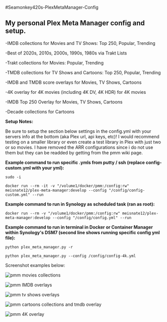 #Seamonkey420s-PlexMetaManager-Config
## My personal Plex Meta Manager config and setup.  

-IMDB collections for Movies and TV Shows:  Top 250, Popular, Trending

-Best of 2020s, 2010s, 2000s, 1990s, 1980s via Trakt Lists

-Trakt collections for Movies: Popular, Trending

-TMDB collections for TV Shows and Cartoons: Top 250, Popular, Trending

-IMDB and TMDB score overlays for Movies, TV Shows, Cartoons

-4K overlay for 4K movies (including 4K DV, 4K HDR) for 4K movies

-IMDB Top 250 Overlay for Movies, TV Shows, Cartoons

-Decade collections for Cartoons

**Setup Notes:** 

Be sure to setup the section below settings in the config.yml with your servers info at the bottom (aka Plex url, api keys, etc)! I would recommend testing on a smaller library or even create a test library in Plex with just two or so movies.  I have removed the ARR configurations since i do not use them but they can be readded by getting from the pmm wiki page.


**Example command to run specific .ymls from putty / ssh (replace config-custom.yml with your yml):**
```
sudo -i

docker run --rm -it -v "/volume1/docker/pmm:/config:rw" meisnate12/plex-meta-manager:develop --config "/config/config-custom.yml" --run
```

**Example command to run in Synology as scheduled task (ran as root):**
```
docker run --rm -v "/volume1/docker/pmm:/config:rw" meisnate12/plex-meta-manager:develop --config "/config/config.yml" --run
```
**Example command to run in terminal in Docker or Container Manager within Synology's DSM7 (second line shows running specific config yml file):**
```
python plex_meta_manager.py -r

python plex_meta_manager.py --config /config/config-4k.yml
```
Screenshot examples below:

![pmm movies collections](https://user-images.githubusercontent.com/6142436/214715369-2cd1b228-bd77-4a4a-81c9-8dcce753bdd4.png)

![pmm IMDB overlays](https://user-images.githubusercontent.com/6142436/214715368-8c0e4b83-56ee-4d32-b6c8-7c029c3d5711.png)

![pmm tv shows overlays](https://user-images.githubusercontent.com/6142436/214715365-19505dbf-d775-469f-9bb1-012d3665b4df.png)

![pmm cartoons collections and tmdb overlay](https://user-images.githubusercontent.com/6142436/214715367-001a3687-181e-40b8-a123-6f67b2606e27.png)

![pmm 4K overlay](https://github.com/seamonkey420/Seamonkey420s-PlexMetaManager-Config/assets/6142436/c2f04e60-d5cf-4dec-a311-c3e8c92ab0ee)

